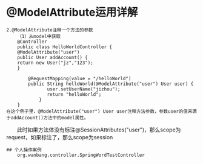 # @ModelAttribute运用详解
    2.@ModelAttribute注释一个方法的参数 
        （1）从model中获取
        @Controller
        public class HelloWorldController {
        @ModelAttribute("user")
        public User addAccount() {
        return new User("jz","123");
        }
        
            @RequestMapping(value = "/helloWorld")
            public String helloWorld(@ModelAttribute("user") User user) {
                   user.setUserName("jizhou");
                   return "helloWorld";
                }
        }
    在这个例子里，@ModelAttribute("user") User user注释方法参数，参数user的值来源于addAccount()方法中的model属性。
　　此时如果方法体没有标注@SessionAttributes("user")，那么scope为request，如果标注了，那么scope为session
    
    ## 个人操作案例
        org.wanbang.controller.SpringWordTestController